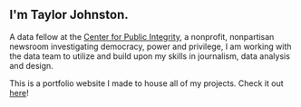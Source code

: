 ## I'm Taylor Johnston.
A data fellow at the <a href="https://publicintegrity.org/">Center for Public Integrity</a>, a nonprofit, nonpartisan newsroom investigating democracy, power and privilege, I am working with the data team to utilize and build upon my skills in journalism, data analysis and design.

This is a portfolio website I made to house all of my projects. Check it out <a href="https://taylorfayjohnston.com/">here</a>!
